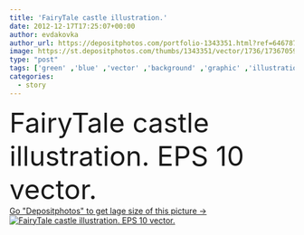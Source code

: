 ```yaml
---
title: 'FairyTale castle illustration.'
date: 2012-12-17T17:25:07+00:00
author: evdakovka
author_url: https://depositphotos.com/portfolio-1343351.html?ref=64678756
image: https://st.depositphotos.com/thumbs/1343351/vector/1736/17367059/api_thumb_450.jpg?forcejpeg=true
type: "post"
tags: ['green' ,'blue' ,'vector' ,'background' ,'graphic' ,'illustration' ,'design' ,'stone' ,'sky' ,'beautiful' ,'art' ,'grass' ,'sun' ,'field' ,'cute' ,'child' ,'old' ,'picture' ,'cartoon' ,'flag' ,'landscape' ,'pink' ,'fantasy' ,'architecture' ,'building' ,'exterior' ,'house' ,'tower' ,'window' ,'home' ,'dream' ,'fingers' ,'with' ,'drawing' ,'brick' ,'magic' ,'artwork' ,'panorama' ,'gate' ,'baby' ,'residential' ,'fairytale' ,'fairy' ,'tale' ,'princess' ,'king' ,'queen' ,'footpath' ,'story' ,'medieval' ]
categories: 
  - story
---
```

<div aling="center">
            <font size="60"> FairyTale castle illustration. EPS 10 vector.</font>   
</div>
<div>
    <a href='https://depositphotos.com/17367059/stock-illustration-fairytale-castle-illustration.html?ref=64678756' target=_blank > Go "Depositphotos" to get lage size of this picture ->
        <img href='https://depositphotos.com/17367059/stock-illustration-fairytale-castle-illustration.html?ref=64678756' src='https://st.depositphotos.com/1343351/1736/v/950/depositphotos_17367059-stock-illustration-fairytale-castle-illustration.jpg?forcejpeg=true' alt='FairyTale castle illustration. EPS 10 vector.' >
    </a>
</div>
